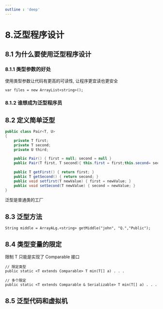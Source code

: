 ```yaml
---
outline : 'deep'
---
```


# 8.泛型程序设计

## 8.1 为什么要使用泛型程序设计

### 8.1.1 类型参数的好处

使用类型参数让代码有更高的可读性, 让程序更宜读也更安全

```
var files = new ArrayList<string>();
```

### 8.1.2 谁想成为泛型程序员

## 8.2 定义简单泛型

```java
public class Pair<T, U> 
{
    private T first;
    private T second;
    private U third;
    
    public Pair() { first = null; second = null }
    public Pair(T first, T second){ this.first = first;this.second= second;}
    
    public T getFirst() { return first; } 
    public T getSecond() { return second; }
    public void setfirst(T newValue) { first = newValue; }
    public void setSecond(T newValue) { second = newValue; } 
}
```

泛型是普通类的工厂

## 8.3 泛型方法

```
String middle = ArrayALg.<string> getMiddle("john", "Q.","Public");
```

## 8.4 类型变量的限定

限制 T 只能是实现了 Comparable 接口

```
// 限定类型
public static <T extends Comparable> T min(T[] a) . . .

// 多个限定
public static <T extends Comparable & Serializable> T min(T[] a) . . .
```

## 8.5 泛型代码和虚拟机















